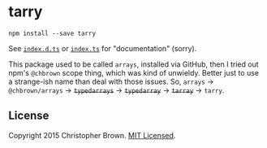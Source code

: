 # tarry

    npm install --save tarry

See [`index.d.ts`](index.d.ts) or [`index.ts`](index.ts) for "documentation" (sorry).

This package used to be called `arrays`, installed via GitHub, then I tried out npm's `@chbrown` scope thing, which was kind of unwieldy. Better just to use a strange-ish name than deal with those issues. So, `arrays` → `@chbrown/arrays` → <del>`typedarrays`</del> → <del>`typedarray`</del> → <del>`tarray`</del> → `tarry`.


## License

Copyright 2015 Christopher Brown. [MIT Licensed](http://chbrown.github.io/licenses/MIT/#2015).
